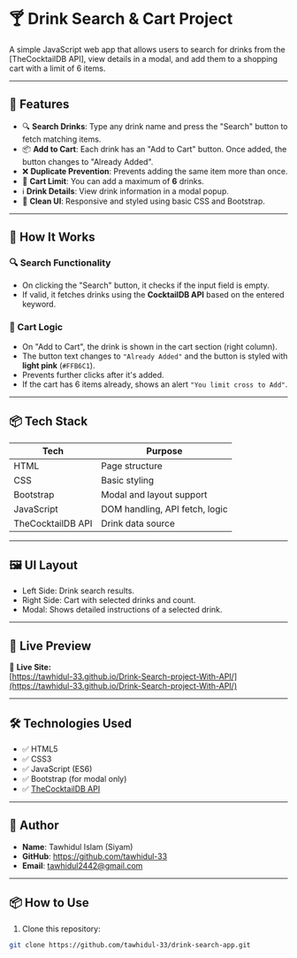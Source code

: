 # 🍸 Drink Search & Cart Project

A simple JavaScript web app that allows users to search for drinks from the [TheCocktailDB API], view details in a modal, and add them to a shopping cart with a limit of 6 items.

---

## 🧪 Features

- 🔍 **Search Drinks**: Type any drink name and press the "Search" button to fetch matching items.
- 📦 **Add to Cart**: Each drink has an "Add to Cart" button. Once added, the button changes to "Already Added".
- ❌ **Duplicate Prevention**: Prevents adding the same item more than once.
- 🔢 **Cart Limit**: You can add a maximum of **6** drinks.
- ℹ️ **Drink Details**: View drink information in a modal popup.
- 🎨 **Clean UI**: Responsive and styled using basic CSS and Bootstrap.

---

## 🚀 How It Works

### 🔍 Search Functionality
- On clicking the "Search" button, it checks if the input field is empty.
- If valid, it fetches drinks using the **CocktailDB API** based on the entered keyword.

### 🛒 Cart Logic
- On "Add to Cart", the drink is shown in the cart section (right column).
- The button text changes to `"Already Added"` and the button is styled with **light pink** (`#FFB6C1`).
- Prevents further clicks after it's added.
- If the cart has 6 items already, shows an alert `"You limit cross to Add"`.

---

## 📦 Tech Stack

| Tech        | Purpose                       |
|-------------|-------------------------------|
| HTML        | Page structure                |
| CSS         | Basic styling                 |
| Bootstrap   | Modal and layout support      |
| JavaScript  | DOM handling, API fetch, logic|
| TheCocktailDB API | Drink data source       |

---

## 🖼️ UI Layout

- Left Side: Drink search results.
- Right Side: Cart with selected drinks and count.
- Modal: Shows detailed instructions of a selected drink.

---


## 🚀 Live Preview

🔗 **Live Site:**  
[https://tawhidul-33.github.io/Drink-Search-project-With-API/](https://tawhidul-33.github.io/Drink-Search-project-With-API/)


---

## 🛠️ Technologies Used

- ✅ HTML5  
- ✅ CSS3  
- ✅ JavaScript (ES6)  
- ✅ Bootstrap (for modal only)  
- ✅ [TheCocktailDB API](https://www.thecocktaildb.com/)

---

## 🧠 Author

- **Name**: Tawhidul Islam (Siyam)  
- **GitHub**: https://github.com/tawhidul-33
- **Email**: tawhidul2442@gmail.com

---

## 📦 How to Use

1. Clone this repository:

```bash
git clone https://github.com/tawhidul-33/drink-search-app.git
